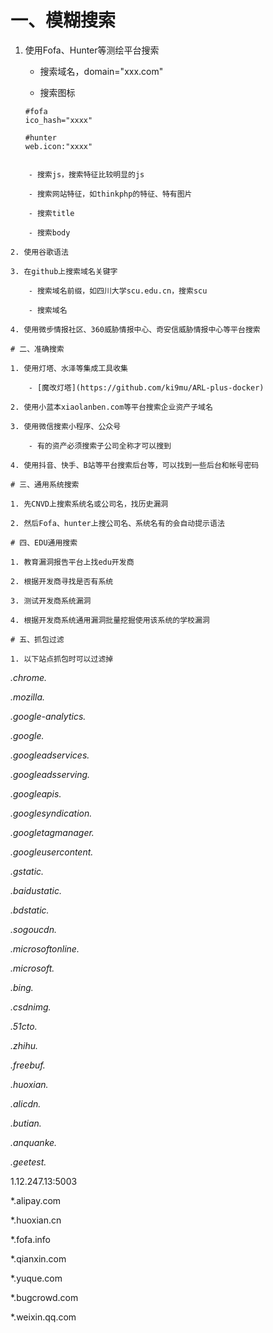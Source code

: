 # 一、模糊搜索

1. 使用Fofa、Hunter等测绘平台搜索

	- 搜索域名，domain="xxx.com"

	- 搜索图标
	```shell
	#fofa
	ico_hash="xxxx"

	#hunter
	web.icon:"xxxx"

```

	- 搜索js，搜索特征比较明显的js

	- 搜索网站特征，如thinkphp的特征、特有图片

	- 搜索title

	- 搜索body

2. 使用谷歌语法

3. 在github上搜索域名关键字

	- 搜索域名前缀，如四川大学scu.edu.cn，搜索scu

	- 搜索域名

4. 使用微步情报社区、360威胁情报中心、奇安信威胁情报中心等平台搜索

# 二、准确搜索

1. 使用灯塔、水泽等集成工具收集

	- [魔改灯塔](https://github.com/ki9mu/ARL-plus-docker)

2. 使用小蓝本xiaolanben.com等平台搜索企业资产子域名

3. 使用微信搜索小程序、公众号

	- 有的资产必须搜索子公司全称才可以搜到

4. 使用抖音、快手、B站等平台搜索后台等，可以找到一些后台和帐号密码

# 三、通用系统搜索

1. 先CNVD上搜索系统名或公司名，找历史漏洞

2. 然后Fofa、hunter上搜公司名、系统名有的会自动提示语法

# 四、EDU通用搜索

1. 教育漏洞报告平台上找edu开发商

2. 根据开发商寻找是否有系统

3. 测试开发商系统漏洞

4. 根据开发商系统通用漏洞批量挖掘使用该系统的学校漏洞

# 五、抓包过滤

1. 以下站点抓包时可以过滤掉

```

*.chrome.*

*.mozilla.*

*.google-analytics.*

*.google.*

*.googleadservices.*

*.googleadsserving.*

*.googleapis.*

*.googlesyndication.*

*.googletagmanager.*

*.googleusercontent.*

*.gstatic.*

*.baidustatic.*

*.bdstatic.*

*.sogoucdn.*

*.microsoftonline.*

*.microsoft.*

*.bing.*

*.csdnimg.*

*.51cto.*

*.zhihu.*

*.freebuf.*

*.huoxian.*

*.alicdn.*

*.butian.*

*.anquanke.*

*.geetest.*

1.12.247.13:5003

*.alipay.com

*.huoxian.cn

*.fofa.info

*.qianxin.com

*.yuque.com

*.bugcrowd.com

*.weixin.qq.com

```